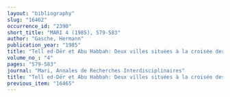 ```yaml
---
layout: "bibliography"
slug: "16462"
occurrence_id: "2390"
short_title: "MARI 4 (1985), 579-583"
author: "Gasche, Hermann"
publication_year: "1985"
title: "Tell ed-Dēr et Abu Habbah: Deux villes situées à la croisée des chemins nord-sud, est-ouest"
volume_no_: "4"
pages: "579-583"
journal: "Mari, Annales de Recherches Interdisciplinaires"
title: "Tell ed-Dēr et Abu Habbah: Deux villes situées à la croisée des chemins nord-sud, est-ouest"
previous_item: "16465"
---
```

